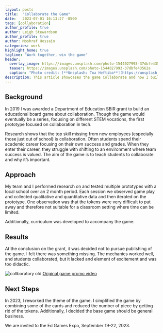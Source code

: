 ```yaml
---
layout: posts
title:  "Collaborate the Game"
date:   2023-07-01 16:13:27 -0500
tags: [collaboration]
author_profile: true
author: Leigh Stewardson
author_profile: true
author: Moshraf Hossain
categories: work
highlight_home: true
tagline: "Work together, win the game"
header:
  overlay_image: https://images.unsplash.com/photo-1544027993-37dbfe43562a
  teaser: https://images.unsplash.com/photo-1544027993-37dbfe43562a
  caption: "Photo credit: [**Unsplash: Toa Heftiba**](https://unsplash.com/@heftiba)"
description: This article showcases the game Collaborate and how I build it.
---
```


## Background
In 2019 I was awarded a Department of Education SBIR grant to build an educational board game about collaboration. Though the game would eventually be a series, focusing on different STEM vocations, the first prototype focused on collaboration in tech.

Research shows that the top skill missing from new employees (especially those just out of school) is collaboration. Often students spend their academic career focusing on their own success and grades. When they enter their career, they struggle with shifting to an environment where team success is valued. The aim of the game is to teach students to collaborate and why it’s important.

## Approach
My team and I performed research on and tested multiple prototypes with a local school over an 2 month period. Each session we observed game play and collected qualitative and quantitative data and then iterated on the prototype. One observation was that the tokens were very difficult to put away and therefore not suitable for a classroom setting where time can be limited.

Additionally, curriculum was developed to accompany the game.

## Results
At the conclusion on the grant, it was decided not to pursue publishing of the game. I felt there was something missing. The mechanics worked well, and students collaborated, but it lacked and element of excitement and was too didactic.

![collboratory old](/assets/images/collaboratory_old.jpeg)
[Original game promo video](https://youtu.be/vfk5_bkJQFg)

## Next Steps
 In 2023, I reworked the theme of the game. I simplified the game by combining some of the cards and reduced the number of piece by getting rid of the tokens. Additionally, I decided the base game should be general business.

 We are invited to the Ed Games Expo, September 19-22, 2023. 
